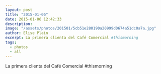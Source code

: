 ```yaml
---
layout: post
title: "2015-01-06"
date: 2015-01-06 12:42:33
description: 
image: "/assets/photos/201501/5cb51e280190a20999d0674a51dc0a7a.jpg"
author: Elise Plain
excerpt: La primera clienta del Café Comercial #thismorning
tags: 
  - photos
  - all
---
```


La primera clienta del Café Comercial #thismorning
<p></p>
